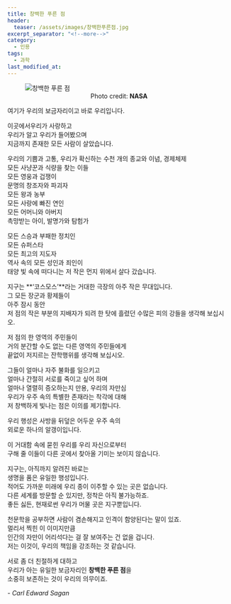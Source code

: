 ```yaml
---
title: 창백한 푸른 점
header:
  teaser: /assets/images/창백한푸른점.jpg
excerpt_separator: "<!--more-->"
category:
  - 인용
tags:
  - 과학
last_modified_at:
---
```


<figure class="align-center">
  <img src="https://www.nasa.gov/sites/default/files/styles/full_width/public/thumbnails/image/pia23645_pbd_main-16.jpg?itok=GSe4gFx2" alt="창백한 푸른 점">
  <figcaption style="text-align:center">Photo credit: <strong>NASA</strong>
  </figcaption>
</figure>

여기가 우리의 보금자리이고 바로 우리입니다.

이곳에서우리가 사랑하고  
우리가 알고 우리가 들어봤으며  
지금까지 존재한 모든 사람이 살았습니다. 

<!--more--> 

우리의 기쁨과 고통, 우리가 확신하는 수천 개의 종교와 이념, 경제체제  
모든 사냥꾼과 식량을 찾는 이들  
모든 영웅과 겁쟁이  
문명의 창조자와 파괴자  
모든 왕과 농부  
모든 사랑에 빠진 연인  
모든 어머니와 아버지  
촉망받는 아이, 발명가와 탐험가

모든 스승과 부패한 정치인  
모든 슈퍼스타  
모든 최고의 지도자  
역사 속의 모든 성인과 죄인이  
태양 빛 속에 떠다니는 저 작은 먼지 위에서 살다 갔습니다.

지구는 **‘코스모스’**라는 거대한 극장의 아주 작은 무대입니다.  
그 모든 장군과 황제들이  
아주 잠시 동안  
저 점의 작은 부분의 지배자가 되려 한 탓에 흘렸던 수많은 피의 강들을 생각해 보십시오.

저 점의 한 영역의 주민들이  
거의 분간할 수도 없는 다른 영역의 주민들에게  
끝없이 저지르는 잔학행위를 생각해 보십시오.

그들이 얼마나 자주 불화를 일으키고  
얼마나 간절히 서로를 죽이고 싶어 하며  
얼마나 열렬히 증오하는지 만용, 우리의 자만심  
우리가 우주 속의 특별한 존재라는 착각에 대해  
저 창백하게 빛나는 점은 이의를 제기합니다.

우리 행성은 사방을 뒤덮은 어두운 우주 속의  
외로운 하나의 알갱이입니다.

이 거대함 속에 묻힌 우리를 우리 자신으로부터  
구해 줄 이들이 다른 곳에서 찾아올 기미는 보이지 않습니다.

지구는, 아직까지 알려진 바로는  
생명을 품은 유일한 행성입니다.  
적어도 가까운 미래에 우리 종이 이주할 수 있는 곳은 없습니다.  
다른 세계를 방문할 순 있지만, 정착은 아직 불가능하죠.  
좋든 싫든, 현재로썬 우리가 머물 곳은 지구뿐입니다.

천문학을 공부하면 사람이 겸손해지고 인격이 함양된다는 말이 있죠.  
멀리서 찍힌 이 이미지만큼  
인간의 자만이 어리석다는 걸 잘 보여주는 건 없을 겁니다.  
저는 이것이, 우리의 책임을 강조하는 것 같습니다.

서로 좀 더 친절하게 대하고  
우리가 아는 유일한 보금자리인 **창백한 푸른 점**을  
소중히 보존하는 것이 우리의 의무이죠. 

*- Carl Edward Sagan*

